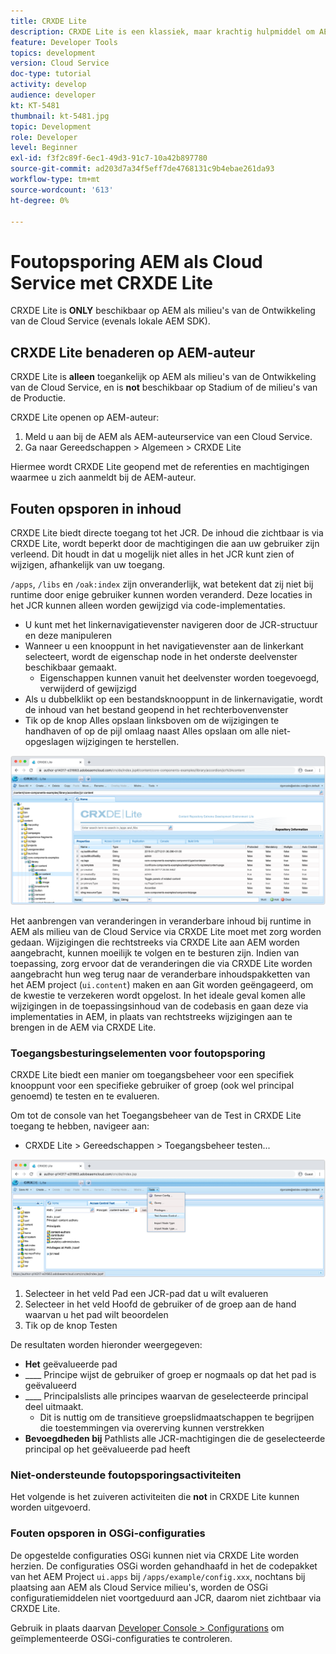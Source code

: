 ```yaml
---
title: CRXDE Lite
description: CRXDE Lite is een klassiek, maar krachtig hulpmiddel om AEM als milieu's van de Ontwikkelaar van de Cloud Service te zuiveren. CRXDE Lite verstrekt een reeks van functionaliteit die het zuiveren van het inspecteren van alle middelen en eigenschappen, het manipuleren van de veranderlijke gedeelten van JCR en het onderzoeken van toestemmingen helpt.
feature: Developer Tools
topics: development
version: Cloud Service
doc-type: tutorial
activity: develop
audience: developer
kt: KT-5481
thumbnail: kt-5481.jpg
topic: Development
role: Developer
level: Beginner
exl-id: f3f2c89f-6ec1-49d3-91c7-10a42b897780
source-git-commit: ad203d7a34f5eff7de4768131c9b4ebae261da93
workflow-type: tm+mt
source-wordcount: '613'
ht-degree: 0%

---
```


# Foutopsporing AEM als Cloud Service met CRXDE Lite

CRXDE Lite is __ONLY__ beschikbaar op AEM als milieu&#39;s van de Ontwikkeling van de Cloud Service (evenals lokale AEM SDK).

## CRXDE Lite benaderen op AEM-auteur

CRXDE Lite is __alleen__ toegankelijk op AEM als milieu&#39;s van de Ontwikkeling van de Cloud Service, en is __not__ beschikbaar op Stadium of de milieu&#39;s van de Productie.

CRXDE Lite openen op AEM-auteur:

1. Meld u aan bij de AEM als AEM-auteurservice van een Cloud Service.
1. Ga naar Gereedschappen > Algemeen > CRXDE Lite

Hiermee wordt CRXDE Lite geopend met de referenties en machtigingen waarmee u zich aanmeldt bij de AEM-auteur.

## Fouten opsporen in inhoud

CRXDE Lite biedt directe toegang tot het JCR. De inhoud die zichtbaar is via CRXDE Lite, wordt beperkt door de machtigingen die aan uw gebruiker zijn verleend. Dit houdt in dat u mogelijk niet alles in het JCR kunt zien of wijzigen, afhankelijk van uw toegang.

`/apps`, `/libs` en `/oak:index` zijn onveranderlijk, wat betekent dat zij niet bij runtime door enige gebruiker kunnen worden veranderd. Deze locaties in het JCR kunnen alleen worden gewijzigd via code-implementaties.

+ U kunt met het linkernavigatievenster navigeren door de JCR-structuur en deze manipuleren
+ Wanneer u een knooppunt in het navigatievenster aan de linkerkant selecteert, wordt de eigenschap node in het onderste deelvenster beschikbaar gemaakt.
   + Eigenschappen kunnen vanuit het deelvenster worden toegevoegd, verwijderd of gewijzigd
+ Als u dubbelklikt op een bestandsknooppunt in de linkernavigatie, wordt de inhoud van het bestand geopend in het rechterbovenvenster
+ Tik op de knop Alles opslaan linksboven om de wijzigingen te handhaven of op de pijl omlaag naast Alles opslaan om alle niet-opgeslagen wijzigingen te herstellen.

![CRXDE Lite - Fouten opsporen in inhoud](./assets/crxde-lite/debugging-content.png)

Het aanbrengen van veranderingen in veranderbare inhoud bij runtime in AEM als milieu van de Cloud Service via CRXDE Lite moet met zorg worden gedaan.
Wijzigingen die rechtstreeks via CRXDE Lite aan AEM worden aangebracht, kunnen moeilijk te volgen en te besturen zijn. Indien van toepassing, zorg ervoor dat de veranderingen die via CRXDE Lite worden aangebracht hun weg terug naar de veranderbare inhoudspakketten van het AEM project (`ui.content`) maken en aan Git worden geëngageerd, om de kwestie te verzekeren wordt opgelost. In het ideale geval komen alle wijzigingen in de toepassingsinhoud van de codebasis en gaan deze via implementaties in AEM, in plaats van rechtstreeks wijzigingen aan te brengen in de AEM via CRXDE Lite.

### Toegangsbesturingselementen voor foutopsporing

CRXDE Lite biedt een manier om toegangsbeheer voor een specifiek knooppunt voor een specifieke gebruiker of groep (ook wel principal genoemd) te testen en te evalueren.

Om tot de console van het Toegangsbeheer van de Test in CRXDE Lite toegang te hebben, navigeer aan:

+ CRXDE Lite > Gereedschappen > Toegangsbeheer testen...

![CRXDE Lite - Toegangscontrole testen](./assets/crxde-lite/permissions__test-access-control.png)

1. Selecteer in het veld Pad een JCR-pad dat u wilt evalueren
1. Selecteer in het veld Hoofd de gebruiker of de groep aan de hand waarvan u het pad wilt beoordelen
1. Tik op de knop Testen

De resultaten worden hieronder weergegeven:

+ __Het__ geëvalueerde pad
+ ____ Principe wijst de gebruiker of groep er nogmaals op dat het pad is geëvalueerd
+ ____ Principalslists alle principes waarvan de geselecteerde principal deel uitmaakt.
   + Dit is nuttig om de transitieve groepslidmaatschappen te begrijpen die toestemmingen via overerving kunnen verstrekken
+ __Bevoegdheden bij__ Pathlists alle JCR-machtigingen die de geselecteerde principal op het geëvalueerde pad heeft

### Niet-ondersteunde foutopsporingsactiviteiten

Het volgende is het zuiveren activiteiten die __not__ in CRXDE Lite kunnen worden uitgevoerd.

### Fouten opsporen in OSGi-configuraties

De opgestelde configuraties OSGi kunnen niet via CRXDE Lite worden herzien. De configuraties OSGi worden gehandhaafd in het de codepakket van het AEM Project `ui.apps` bij `/apps/example/config.xxx`, nochtans bij plaatsing aan AEM als Cloud Service milieu&#39;s, worden de OSGi configuratiemiddelen niet voortgeduurd aan JCR, daarom niet zichtbaar via CRXDE Lite.

Gebruik in plaats daarvan [Developer Console > Configurations](./developer-console.md#configurations) om geïmplementeerde OSGi-configuraties te controleren.
